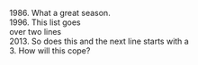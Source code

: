 1986\. What a great season.  
1996\. This list goes  
over two lines  
2013\. So does this and the next line starts with a  
3\. How will this cope?
